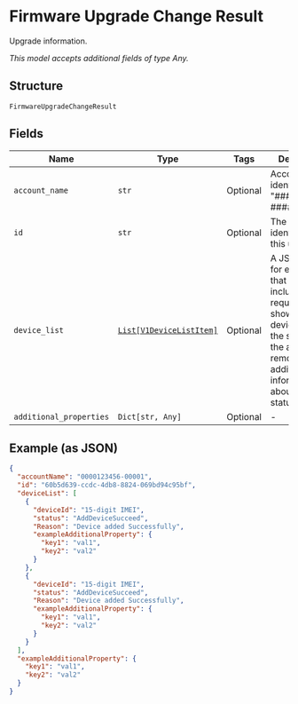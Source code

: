 
# Firmware Upgrade Change Result

Upgrade information.

*This model accepts additional fields of type Any.*

## Structure

`FirmwareUpgradeChangeResult`

## Fields

| Name | Type | Tags | Description |
|  --- | --- | --- | --- |
| `account_name` | `str` | Optional | Account identifier in "##########-#####". |
| `id` | `str` | Optional | The unique identifier for this upgrade. |
| `device_list` | [`List[V1DeviceListItem]`](../../doc/models/v1-device-list-item.md) | Optional | A JSON object for each device that was included in the request, showing the device IMEI, the status of the addition or removal, and additional information about the status. |
| `additional_properties` | `Dict[str, Any]` | Optional | - |

## Example (as JSON)

```json
{
  "accountName": "0000123456-00001",
  "id": "60b5d639-ccdc-4db8-8824-069bd94c95bf",
  "deviceList": [
    {
      "deviceId": "15-digit IMEI",
      "status": "AddDeviceSucceed",
      "Reason": "Device added Successfully",
      "exampleAdditionalProperty": {
        "key1": "val1",
        "key2": "val2"
      }
    },
    {
      "deviceId": "15-digit IMEI",
      "status": "AddDeviceSucceed",
      "Reason": "Device added Successfully",
      "exampleAdditionalProperty": {
        "key1": "val1",
        "key2": "val2"
      }
    }
  ],
  "exampleAdditionalProperty": {
    "key1": "val1",
    "key2": "val2"
  }
}
```

